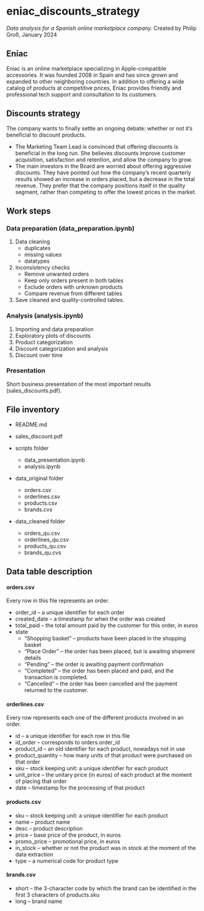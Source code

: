 # eniac_discounts_strategy
*Data analysis for a Spanish online marketplace company.*
Created by Philip Groß, January 2024

## Eniac
Eniac is an online marketplace specializing in Apple-compatible accessories. It was founded 2008 in Spain and has since grown and expanded to other neighboring countries. In addition to offering a wide catalog of products at competitive prices, Eniac provides friendly and professional tech support and consultation to its customers.

## Discounts strategy
The company wants to finally settle an ongoing debate: whether or not it’s beneficial to discount products.

*  The Marketing Team Lead is convinced that offering discounts is beneficial in the long run. She believes discounts improve customer acquisition, satisfaction and retention, and allow the company to grow.
*  The main investors in the Board are worried about offering aggressive discounts. They have pointed out how the company’s recent quarterly results showed an increase in orders placed, but a decrease in the total revenue. They prefer that the company positions itself in the quality segment, rather than competing to offer the lowest prices in the market.

## Work steps
### Data preparation (data_preparation.ipynb)
1. Data cleaning
	- duplicates
	- missing values
	- datatypes
2. Inconsistency checks
	- Remove unwanted orders
	- Keep only orders present in both tables
	- Exclude orders with unknown products
	- Compare revenue from different tables
3. Save cleaned and quality-controlled tables.

### Analysis (analysis.ipynb)
1. Importing and data preparation
2. Exploratory plots of discounts
3. Product categorization
4. Discount categorization and analysis
5. Discount over time

### Presentation
Short business presentation of the most important results (sales_discounts.pdf).

## File inventory

- README.md
- sales_discount.pdf

- scripts folder
	- data_presentation.ipynb
	- analysis.ipynb

- data_original folder
	- orders.csv
	- orderlines.csv
	- products.csv
	- brands.cvs

- data_cleaned folder
	- orders_qu.csv
	- orderlines_qu.csv
	- products_qu.csv
	- brands_qu.cvs

## Data table description
#### orders.csv
Every row in this file represents an order.
- order_id – a unique identifier for each order
- created_date – a timestamp for when the order was created
- total_paid – the total amount paid by the customer for this order, in euros
- state
	- “Shopping basket” – products have been placed in the shopping basket
	- “Place Order” – the order has been placed, but is awaiting shipment details 
	- “Pending” – the order is awaiting payment confirmation
	- “Completed” – the order has been placed and paid, and the transaction is completed.
	- “Cancelled” – the order has been cancelled and the payment returned to the customer.

#### orderlines.csv
Every row represents each one of the different products involved in an order.
- id – a unique identifier for each row in this file
- id_order – corresponds to orders.order_id
- product_id – an old identifier for each product, nowadays not in use
- product_quantity – how many units of that product were purchased on that order
- sku – stock keeping unit: a unique identifier for each product
- unit_price – the unitary price (in euros) of each product at the moment of placing that order
- date – timestamp for the processing of that product

#### products.csv
- sku – stock keeping unit: a unique identifier for each product
- name – product name
- desc – product description
- price – base price of the product, in euros
- promo_price – promotional price, in euros
- in_stock – whether or not the product was in stock at the moment of the data extraction
- type – a numerical code for product type

#### brands.csv
- short – the 3-character code by which the brand can be identified in the first 3 characters of products.sku
- long – brand name
